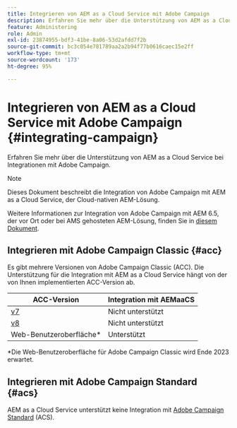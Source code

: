 ```yaml
---
title: Integrieren von AEM as a Cloud Service mit Adobe Campaign
description: Erfahren Sie mehr über die Unterstützung von AEM as a Cloud Service bei Integrationen mit Adobe Campaign.
feature: Administering
role: Admin
exl-id: 23874955-bdf3-41be-8a06-53d2afdd7f2b
source-git-commit: bc3c054e781789aa2a2b94f77b0616caec15e2ff
workflow-type: tm+mt
source-wordcount: '173'
ht-degree: 95%

---
```



# Integrieren von AEM as a Cloud Service mit Adobe Campaign {#integrating-campaign}

Erfahren Sie mehr über die Unterstützung von AEM as a Cloud Service bei Integrationen mit Adobe Campaign.

>[!NOTE]
>
>Dieses Dokument beschreibt die Integration von Adobe Campaign mit AEM as a Cloud Service, der Cloud-nativen AEM-Lösung.
>
>Weitere Informationen zur Integration von Adobe Campaign mit AEM 6.5, der vor Ort oder bei AMS gehosteten AEM-Lösung, finden Sie in [diesem Dokument](https://experienceleague.adobe.com/docs/experience-manager-65/administering/integration/campaign.html?lang=de).

## Integrieren mit Adobe Campaign Classic {#acc}

Es gibt mehrere Versionen von Adobe Campaign Classic (ACC). Die Unterstützung für die Integration mit AEM as a Cloud Service hängt von der von Ihnen implementierten ACC-Version ab.

| ACC-Version | Integration mit AEMaaCS |
|---|---|
| [v7](https://experienceleague.adobe.com/docs/campaign-classic.html?lang=de) | Nicht unterstützt |
| [v8](https://experienceleague.adobe.com/docs/campaign-v8.html?lang=de) | Nicht unterstützt |
| Web-Benutzeroberfläche* | Unterstützt |

*Die Web-Benutzeroberfläche für Adobe Campaign Classic wird Ende 2023 erwartet.

## Integrieren mit Adobe Campaign Standard {#acs}

AEM as a Cloud Service unterstützt keine Integration mit [Adobe Campaign Standard](https://experienceleague.adobe.com/docs/campaign-standard.html?lang=de) (ACS).
